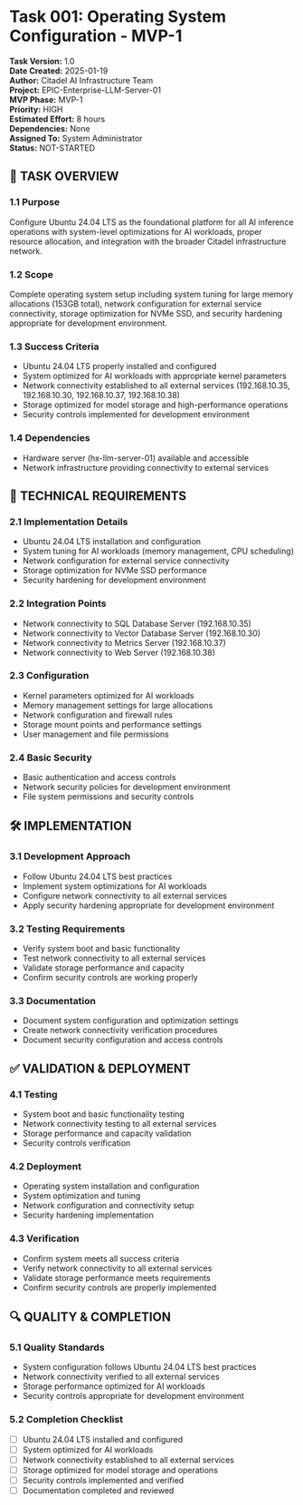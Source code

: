 # Task 001: Operating System Configuration - MVP-1

**Task Version:** 1.0  
**Date Created:** 2025-01-19  
**Author:** Citadel AI Infrastructure Team  
**Project:** EPIC-Enterprise-LLM-Server-01  
**MVP Phase:** MVP-1  
**Priority:** HIGH  
**Estimated Effort:** 8 hours  
**Dependencies:** None  
**Assigned To:** System Administrator  
**Status:** NOT-STARTED  

## 📝 **TASK OVERVIEW**

### **1.1 Purpose**
Configure Ubuntu 24.04 LTS as the foundational platform for all AI inference operations with system-level optimizations for AI workloads, proper resource allocation, and integration with the broader Citadel infrastructure network.

### **1.2 Scope**
Complete operating system setup including system tuning for large memory allocations (153GB total), network configuration for external service connectivity, storage optimization for NVMe SSD, and security hardening appropriate for development environment.

### **1.3 Success Criteria**
- Ubuntu 24.04 LTS properly installed and configured
- System optimized for AI workloads with appropriate kernel parameters
- Network connectivity established to all external services (192.168.10.35, 192.168.10.30, 192.168.10.37, 192.168.10.38)
- Storage optimized for model storage and high-performance operations
- Security controls implemented for development environment

### **1.4 Dependencies**
- Hardware server (hx-llm-server-01) available and accessible
- Network infrastructure providing connectivity to external services

## 🔧 **TECHNICAL REQUIREMENTS**

### **2.1 Implementation Details**
- Ubuntu 24.04 LTS installation and configuration
- System tuning for AI workloads (memory management, CPU scheduling)
- Network configuration for external service connectivity
- Storage optimization for NVMe SSD performance
- Security hardening for development environment

### **2.2 Integration Points**
- Network connectivity to SQL Database Server (192.168.10.35)
- Network connectivity to Vector Database Server (192.168.10.30)
- Network connectivity to Metrics Server (192.168.10.37)
- Network connectivity to Web Server (192.168.10.38)

### **2.3 Configuration**
- Kernel parameters optimized for AI workloads
- Memory management settings for large allocations
- Network configuration and firewall rules
- Storage mount points and performance settings
- User management and file permissions

### **2.4 Basic Security**
- Basic authentication and access controls
- Network security policies for development environment
- File system permissions and security controls

## 🛠️ **IMPLEMENTATION**

### **3.1 Development Approach**
- Follow Ubuntu 24.04 LTS best practices
- Implement system optimizations for AI workloads
- Configure network connectivity to all external services
- Apply security hardening appropriate for development environment

### **3.2 Testing Requirements**
- Verify system boot and basic functionality
- Test network connectivity to all external services
- Validate storage performance and capacity
- Confirm security controls are working properly

### **3.3 Documentation**
- Document system configuration and optimization settings
- Create network connectivity verification procedures
- Document security configuration and access controls

## ✅ **VALIDATION & DEPLOYMENT**

### **4.1 Testing**
- System boot and basic functionality testing
- Network connectivity testing to all external services
- Storage performance and capacity validation
- Security controls verification

### **4.2 Deployment**
- Operating system installation and configuration
- System optimization and tuning
- Network configuration and connectivity setup
- Security hardening implementation

### **4.3 Verification**
- Confirm system meets all success criteria
- Verify network connectivity to all external services
- Validate storage performance meets requirements
- Confirm security controls are properly implemented

## 🔍 **QUALITY & COMPLETION**

### **5.1 Quality Standards**
- System configuration follows Ubuntu 24.04 LTS best practices
- Network connectivity verified to all external services
- Storage performance optimized for AI workloads
- Security controls appropriate for development environment

### **5.2 Completion Checklist**
- [ ] Ubuntu 24.04 LTS installed and configured
- [ ] System optimized for AI workloads
- [ ] Network connectivity established to all external services
- [ ] Storage optimized for model storage and operations
- [ ] Security controls implemented and verified
- [ ] Documentation completed and reviewed 